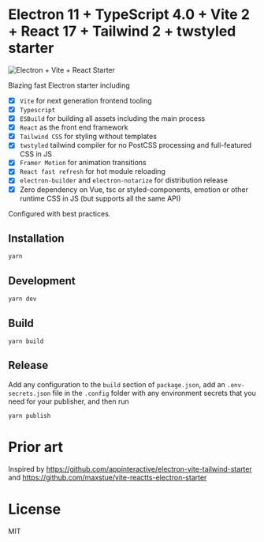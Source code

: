 # Electron 11 + TypeScript 4.0 + Vite 2 + React 17 + Tailwind 2 + twstyled starter

![Electron + Vite + React Starter](https://github.com/twstyled/electron-vite-react/blob/main/public/screenshot.png)

Blazing fast Electron starter including 
- [x] `Vite` for next generation frontend tooling
- [x] `Typescript`
- [x] `ESBuild` for building all assets including the main process
- [x] `React` as the front end framework
- [x] `Tailwind CSS` for styling without templates
- [x] `twstyled` tailwind compiler for no PostCSS processing and full-featured CSS in JS
- [x] `Framer Motion` for animation transitions
- [x] `React fast refresh` for hot module reloading
- [x] `electron-builder` and `electron-notarize` for distribution release
- [x] Zero dependency on Vue, tsc or styled-components, emotion or other runtime CSS in JS (but supports all the same API)

Configured with best practices.

## Installation

`yarn`

## Development

`yarn dev`

## Build

`yarn build`

## Release

Add any configuration to the `build` section of `package.json`, add an `.env-secrets.json` file in the `.config` folder with any environment secrets that you need for your publisher, and then run 

`yarn publish`

# Prior art

Inspired by https://github.com/appinteractive/electron-vite-tailwind-starter and https://github.com/maxstue/vite-reactts-electron-starter

# License

MIT
